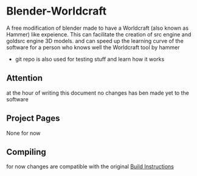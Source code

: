 <!--
Keep this document short & concise,
linking to external resources instead of including content in-line.
See 'release/text/readme.html' for the end user read-me.
-->

Blender-Worldcraft
=======
A free modification of blender made to have a Worldcraft (also known as Hammer) like expeience.
This can facilitate the creation of src engine and goldsrc engine 3D models.
and can speed up the learning curve of the software for a person who knows well the Worldcraft tool by hammer
+ git repo is also used for testing stuff and learn how it works

Attention
-------------
at the hour of writing this document no changes has ben made yet to the software 

Project Pages
-------------

None for now

Compiling
-----------
for now changes are compatible with the original [Build Instructions](https://developer.blender.org/docs/handbook/building_blender/)

<!--
License
-------
Same lisence as blender (GNU General Public License, Version 3).
Individual files may have a different, but compatible license.
See [blender.org/about/license](https://www.blender.org/about/license) for details.
-->
